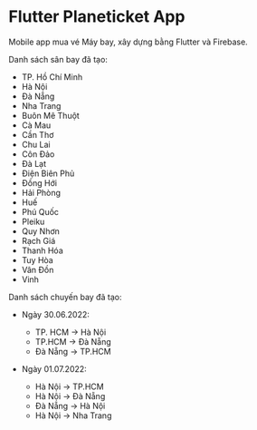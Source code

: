 # Flutter Planeticket App


Mobile app mua vé Máy bay, xây dựng bằng Flutter và Firebase.


Danh sách sân bay đã tạo:

- TP. Hồ Chí Minh
- Hà Nội
- Đà Nẵng
- Nha Trang
- Buôn Mê Thuột
- Cà Mau
- Cần Thơ
- Chu Lai
- Côn Đảo
- Đà Lạt
- Điện Biên Phủ
- Đồng Hới
- Hải Phòng
- Huế
- Phú Quốc
- Pleiku
- Quy Nhơn
- Rạch Giá
- Thanh Hóa
- Tuy Hòa
- Vân Đồn
- Vinh


Danh sách chuyến bay đã tạo:

- Ngày 30.06.2022:
	+ TP. HCM -> Hà Nội
	+ TP.HCM -> Đà Nẵng
	+ Đà Nẵng -> TP.HCM

- Ngày 01.07.2022:
	+ Hà Nội -> TP.HCM
	+ Hà Nội -> Đà Nẵng
	+ Đà Nẵng -> Hà Nội
	+ Hà Nội -> Nha Trang
